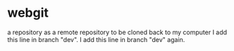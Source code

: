 # webgit
a repository as a remote repository to be cloned back to my computer
I add this line in branch "dev".
I add this line in branch "dev" again.